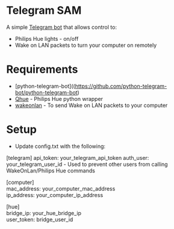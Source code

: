 # Telegram SAM

A simple [Telegram bot](https://github.com/python-telegram-bot/python-telegram-bot) that allows control to:
- Philips Hue lights - on/off
- Wake on LAN packets to turn your computer on remotely

# Requirements
- [python-telegram-bot]((https://github.com/python-telegram-bot/python-telegram-bot)
- [Qhue](https://github.com/quentinsf/qhue) - Philips Hue python wrapper
- [wakeonlan](https://pypi.python.org/pypi/wakeonlan/0.2.2) - To send Wake on LAN packets to your computer

# Setup
- Update config.txt with the following:

[telegram]
api_token: your_telegram_api_token
auth_user: your_telegram_user_id - Used to prevent other users from calling WakeOnLan/Philips Hue commands

[computer]  
mac_address: your_computer_mac_address  
ip_address: your_computer_ip_address  

[hue]  
bridge_ip: your_hue_bridge_ip  
user_token: bridge_user_id  
